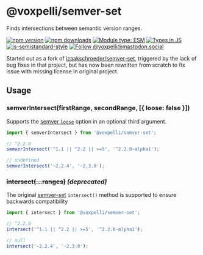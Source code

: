 # @voxpelli/semver-set

Finds intersections between semantic version ranges.

[![npm version](https://img.shields.io/npm/v/@voxpelli/semver-set.svg?style=flat)](https://www.npmjs.com/package/@voxpelli/semver-set)
[![npm downloads](https://img.shields.io/npm/dm/@voxpelli/semver-set.svg?style=flat)](https://www.npmjs.com/package/@voxpelli/semver-set)
[![Module type: ESM](https://img.shields.io/badge/module%20type-esm-brightgreen)](https://github.com/voxpelli/badges-cjs-esm)
[![Types in JS](https://img.shields.io/badge/types_in_js-yes-brightgreen)](https://github.com/voxpelli/types-in-js)
[![js-semistandard-style](https://img.shields.io/badge/code%20style-semistandard-brightgreen.svg)](https://github.com/voxpelli/eslint-config)
[![Follow @voxpelli@mastodon.social](https://img.shields.io/mastodon/follow/109247025527949675?domain=https%3A%2F%2Fmastodon.social&style=social)](https://mastodon.social/@voxpelli)

Started out as a fork of [izaakschroeder/semver-set](https://github.com/izaakschroeder/semver-set), triggered by the lack of bug fixes in that project, but has now been rewritten from scratch to fix issue with missing license in original project.

## Usage

### semverIntersect(firstRange, secondRange, [{ loose: false }])

Supports the [semver `loose`](https://github.com/npm/node-semver#functions) option in an optional third argument.

```javascript
import { semverIntersect } from '@voxpelli/semver-set';

// ^2.2.0
semverIntersect('^1.1 || ^2.2 || >=5', '^2.2.0-alpha1');

// undefined
semverIntersect('~2.2.4', '~2.3.0');
```


### ~~intersect(...ranges)~~  _(deprecated)_

The original [semver-set](https://github.com/izaakschroeder/semver-set) `intersect()` method is supported to ensure backwards compatibility

```javascript
import { intersect } from '@voxpelli/semver-set';

// ^2.2.0
intersect('^1.1 || ^2.2 || >=5', '^2.2.0-alpha1');

// null
intersect('~2.2.4', '~2.3.0');
```
